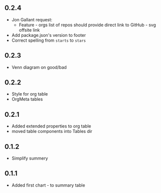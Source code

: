 ## 0.2.4

* Jon Gallant request:
    * Feature - orgs list of repos should provide direct link to GitHub - svg offsite link
* Add package.json's version to footer
* Correct spelling from `starts` to `stars`

## 0.2.3

* Venn diagram on good/bad

## 0.2.2

* Style for org table
* OrgMeta tables

## 0.2.1

* Added extended properties to org table
* moved table components into Tables dir

## 0.1.2 

* Simplify summery

## 0.1.1

* Added first chart - to summary table